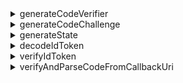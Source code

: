 <details>
  <summary>generateCodeVerifier</summary>

Generate a code verifier.  
The length of the code verifier is hardcoded as 64.  
The return value MUST be encrypted to an URL-safe base64 format string.

**Reference**

- [PKCE](https://oauth.net/2/pkce/)

**Parameters**

None.

**Return Type**

`string`

</details>

<details>
  <summary>generateCodeChallenge</summary>

Generate a code challenge based on a code verifier.  
This method encrypts the code verifier and returns the result in a URL-safe Base64 format.  
We hardcode the encryption algorithm as `SHA-256` in Logto V1.

**Reference**

- [PKCE](https://oauth.net/2/pkce/)

**Parameters**

| Name         | Type     | Notes                                                      |
| ------------ | -------- | ---------------------------------------------------------- |
| codeVerifier | `string` | Generated by [generateCodeVerifier](#generatecodeverifier) |

**Return Type**

`string`

</details>

<details>
  <summary>generateState</summary>

"State" is used to prevent the CSRF attack.  
The length of the "state" is hardcoded as 64.  
The result string to be returned MUST be encrypted to an URL-safe base64 format string.

**Reference**

- [CSRF](https://datatracker.ietf.org/doc/html/rfc6749#section-10.12)

**Parameters**

None.

**Return Type**

`string`

</details>

<details>
  <summary>decodeIdToken</summary>

Decode an ID Token without secret verification.  
Return an `IdTokenClaims` which carries all the token claims in the payload section.

**Parameters**

| Name  | Type     |
| ----- | -------- |
| token | `string` |

**Return Type**

`IdTokenClaims`

**Throws**

- The `token` is not a valid JWT.

</details>

<details>
  <summary>verifyIdToken</summary>

Verify if an ID Token is legal.

**Verify Signing Key**

OIDC supported the JSON Web Key Set.
This function accepts a `JsonWebKeySet` object from a 3rd-party library (jose) for verification.

```jsonc
// JsonWebKeySet example
{
  "keys": [
    {
      "kty": "RSA",
      "use": "sig",
      "kid": "xxxx",
      "e": "xxxx",
      "n": "xxxx"
    }
  ]
}
```

**Verify Claims**

- Verify the `iss` in the ID Token matches the issuer of this token.
- Verify the `aud` (audience) Claim is equal to the client ID.
- Verify that the current time is before the expiry time.
- Verify that the issued at time (`iat`) is not more than +/- 1 minute on the current time.

**Reference**

- [OpenID connect core - ID Token Validation](https://openid.net/specs/openid-connect-core-1_0.html#IDTokenValidation)

**Parameters**

| Name     | Type            |
| -------- | --------------- |
| idToken  | `string`        |
| clientId | `string`        |
| issuer   | `string`        |
| jwks     | `JsonWebKeySet` |

**Return Type**

`void`

**Throws**

- Verify signing key failed
- Verify claims failed

</details>

<details>
  <summary>verifyAndParseCodeFromCallbackUri</summary>

Verify the sign-in callbackUri is legal and return the `code` extracted from callbackUri.

**Verify Callback URI**

- Verify the `callbackUri` should start with `redirectUri`
- Verify there is no `error` in the `callbackUri` (Refer to [Error Response](https://datatracker.ietf.org/doc/html/rfc6749#section-4.1.2.1) in redirect URI).
- Verify the `callbackUri` contains `state`, which should equal to the `state` value you specified in `generateSignInUri`.
- Verify the `callbackUri` contains the parameter value `code`, which you will use when requesting to `/oidc/token` (by refresh token).

**Parameters**

| Name        | Type     |
| ----------- | -------- |
| callbackUri | `string` |
| redirectUri | `string` |
| state       | `string` |

**Return Type**

`string`

**Throws**

- Verifications failed

</details>
